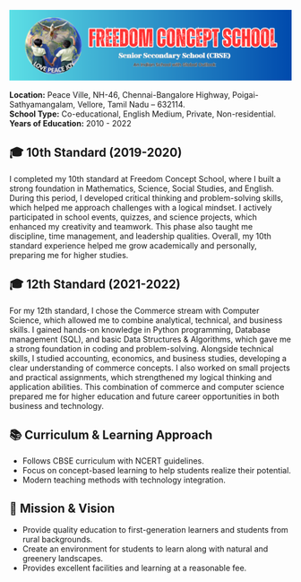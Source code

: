 ![School Logo](fcs.png)

**Location:** Peace Ville, NH-46, Chennai-Bangalore Highway, Poigai-Sathyamangalam, Vellore, Tamil Nadu – 632114.  
**School Type:** Co-educational, English Medium, Private, Non-residential. </br>
**Years of Education:** 2010 - 2022 
 


## 🎓 10th Standard (2019-2020)
I completed my 10th standard at Freedom Concept School, where I built a strong foundation in Mathematics, Science, Social Studies, and English. During this period, I developed critical thinking and problem-solving skills, which helped me approach challenges with a logical mindset. I actively participated in school events, quizzes, and science projects, which enhanced my creativity and teamwork. This phase also taught me discipline, time management, and leadership qualities. Overall, my 10th standard experience helped me grow academically and personally, preparing me for higher studies.

## 🎓 12th Standard (2021-2022)
For my 12th standard, I chose the Commerce stream with Computer Science, which allowed me to combine analytical, technical, and business skills. I gained hands-on knowledge in Python programming, Database management (SQL), and basic Data Structures & Algorithms, which gave me a strong foundation in coding and problem-solving. Alongside technical skills, I studied accounting, economics, and business studies, developing a clear understanding of commerce concepts. I also worked on small projects and practical assignments, which strengthened my logical thinking and application abilities. This combination of commerce and computer science prepared me for higher education and future career opportunities in both business and technology.

## 📚 Curriculum & Learning Approach
- Follows CBSE curriculum with NCERT guidelines.  
- Focus on concept-based learning to help students realize their potential.  
- Modern teaching methods with technology integration.

## 🌟 Mission & Vision
- Provide quality education to first-generation learners and students from rural backgrounds.  
- Create an environment for students to learn along with natural and greenery landscapes.
- Provides excellent facilities and learning at a reasonable fee. 
 
